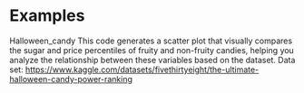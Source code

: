 # Examples
Halloween_candy
This code generates a scatter plot that visually compares the sugar and price percentiles of fruity and non-fruity candies, helping you analyze the relationship between these variables based on the dataset.
Data set: https://www.kaggle.com/datasets/fivethirtyeight/the-ultimate-halloween-candy-power-ranking
